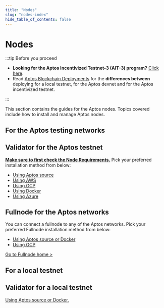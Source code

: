 ```yaml
---
title: "Nodes"
slug: "nodes-index"
hide_table_of_contents: false
---
```


# Nodes

:::tip Before you proceed
- **Looking for the Aptos Incentivized Testnet-3 (AIT-3) program?** [Click here](/nodes/ait/ait-3). 
- Read [Aptos Blockchain Deployments](/nodes/aptos-deployments) for the **differences between** deploying for a local testnet, for the Aptos devnet and for the Aptos incentivized testnet.

:::

This section contains the guides for the Aptos nodes. Topics covered include how to install and manage  Aptos nodes.

## For the Aptos testing networks 

<div class="docs-card-container">
<div class="row row-cols-1 row-cols-md-2 g-4">

   <div class="col">
    <div class="card h-100" >
    <div class="card-body d-flex flex-column" >
    <h2 class="card-title">Validator for the Aptos testnet </h2>
    <p class="card-text"><a href="https://aptos.dev/nodes/ait/node-requirements" class="card-link" target="_self"><strong>Make sure to first check the Node Requirements.</strong></a> Pick your preferred installation method from below:</p>
        <ul class="list-group list-group-flush">
          <li class="list-group-item"><a href="https://aptos.dev/nodes/validator-node/run-validator-node-using-source/" class="card-link" target="_self">Using Aptos source</a></li>
          <li class="list-group-item"><a href="https://aptos.dev/nodes/validator-node/run-validator-node-using-aws" class="card-link" target="_self">Using AWS</a></li>
          <li class="list-group-item"><a href="https://aptos.dev/nodes/validator-node/run-validator-node-using-gcp" class="card-link" target="_self">Using GCP</a></li>
          <li class="list-group-item"><a href="https://aptos.dev/nodes/validator-node/run-validator-node-using-docker" class="card-link" target="_self">Using Docker</a></li>
          <li class="list-group-item"><a href="https://aptos.dev/nodes/validator-node/run-validator-node-using-azure" class="card-link" target="_self">Using Azure</a></li>
        </ul>
</div>
</div>
</div>
  <div class="col">
  <div class="card h-100" >
    <div class="card-body d-flex flex-column">
    <h2 class="card-title">Fullnode for the Aptos networks </h2>
    <p class="card-text">You can connect a fullnode to any of the Aptos networks. Pick your preferred Fullnode installation method from below:</p>
        <ul class="list-group list-group-flush">
          <li class="list-group-item"><a href="https://aptos.dev/nodes/full-node/fullnode-source-code-or-docker" class="card-link" target="_self">Using Aptos source or Docker</a></li>
          <li class="list-group-item"><a href="https://aptos.dev/nodes/full-node/run-a-fullnode-on-gcp" class="card-link" target="_self">Using GCP</a></li>
        </ul>
    <p class="card-text"><a href="https://aptos.dev/nodes/full-node/public-fullnode" class="card-link" target="_self">Go to Fullnode home ></a></p>
</div>
</div>
</div>
</div>
</div>

## For a local testnet

<div class="docs-card-container">
<div class="row row-cols-1 row-cols-md-1 g-4">

   <div class="col">
    <div class="card h-100" >
    <div class="card-body d-flex flex-column" >
    <h2 class="card-title">Validator for a local testnet </h2>
    <p class="card-text"><a href="local-testnet/run-a-local-testnet" class="card-link">Using Aptos source or Docker.</a></p>
</div>
</div>
</div>
  
</div>
</div>
